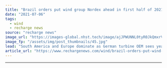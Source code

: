 ```yaml
---
title: "Brazil orders put wind group Nordex ahead in first half of 2021"
date: "2021-07-06"
tags: 
  - wind
  - recharge news
source: "recharge news"
image_url: "https://images-global.nhst.tech/image/ajJPWUNNL0tyR0JkQmxrVW8zSlJxbGpWalZHT1BaRnFreThvZ3RhNDBFND0=/nhst/binary/9784236af66b436b9e76756e4f0fcef2"
image_fp: "/assets/img/post_thumbnails/45.jpg"
lead: "South America and Europe dominate as German turbine OEM sees year-on-year order uplift"
article_url: "https://www.rechargenews.com/wind/brazil-orders-put-wind-group-nordex-ahead-in-first-half-of-2021/2-1-1035721"
---
```


---
